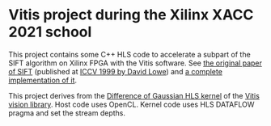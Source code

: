 # Vitis project during the Xilinx XACC 2021 school

This project contains some C++ HLS code to accelerate a subpart of the
SIFT algorithm on Xilinx FPGA with the Vitis software.
See [the original paper of SIFT](https://www.cs.ubc.ca/~lowe/papers/iccv99.pdf)
(published at [ICCV 1999 by David Lowe](https://dblp.org/rec/conf/iccv/Lowe99))
and [a complete implementation of it](https://github.com/robertwgh/ezSIFT).

This project derives from the [Difference of Gaussian HLS kernel](https://github.com/Xilinx/Vitis_Libraries/tree/2020.1/vision/L3/examples/gaussiandifference)
of the [Vitis vision library](https://xilinx.github.io/Vitis_Libraries/vision/2020.1/index.html). Host code uses OpenCL. Kernel code uses HLS DATAFLOW pragma and set the stream depths.


